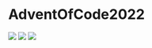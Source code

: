 # AdventOfCode2022

![](https://img.shields.io/badge/day%20📅-14-blue) 
![](https://img.shields.io/badge/stars%20⭐-2-yellow)
![](https://img.shields.io/badge/days%20completed-1-red)
